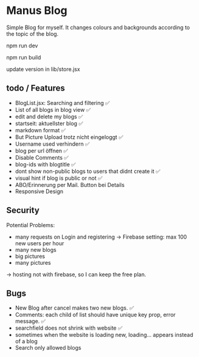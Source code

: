 # Manus Blog

Simple Blog for myself. It changes colours and backgrounds according to the topic of the blog.

npm run dev

npm run build

update version in lib/store.jsx


## todo / Features

- BlogList.jsx: Searching and filtering ✅
- List of all blogs in blog view ✅
- edit and delete my blogs ✅
- startseit: aktuellster blog ✅
- markdown format ✅
- But Picture Upload trotz nicht eingeloggt ✅
- Username used verhindern ✅
- blog per url öffnen ✅
- Disable Comments ✅
- blog-ids with blogtitle ✅
- dont show non-public blogs to users that didnt create it ✅
- visual hint if blog is public or not ✅
- ABO/Erinnerung per Mail. Button bei Details
- Responsive Design

## Security

Potential Problems:
* many requests on Login and registering -> Firebase setting: max 100 new users per hour
* many new blogs
* big pictures 
* many pictures

-> hosting not with firebase, so I can keep the free plan.  

## Bugs

* New Blog after cancel makes two new blogs. ✅
* Comments: each child of list should have unique key prop, error message. ✅
* searchfield does not shrink with website ✅
* sometimes when the website is loading new, loading... appears instead of a blog
* Search only allowed blogs

